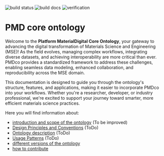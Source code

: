 ![build status](https://github.com/ISE-FIZKarlsruhe/nfdicore/actions/workflows/qc.yml/badge.svg)
![build docs](https://github.com/ISE-FIZKarlsruhe/nfdicore/actions/workflows/update-docs.yml/badge.svg)
![verification](https://github.com/ISE-FIZKarlsruhe/nfdicore/actions/workflows/verification.yml/badge.svg)

# PMD core ontology

Welcome to the **Platform MaterialDigital Core Ontology**, your gateway to advancing the digital transformation of Materials Science and Engineering (MSE)! As the field evolves, managing complex workflows, integrating diverse datasets, and achieving interoperability are more critical than ever. PMDco provides a standardized framework to address these challenges, enabling seamless data modeling, enhanced collaboration, and reproducibility across the MSE domain.

This documentation is designed to guide you through the ontology's structure, features, and applications, making it easier to incorporate PMDco into your workflows. Whether you're a researcher, developer, or industry professional, we're excited to support your journey toward smarter, more efficient materials science practices.

Here you will find information about:

- [introduction and scope of the ontology](intro.md) (To be improved)
- [Design Principles and Conventions](design.md) (ToDo)
- [Ontology description](ontology.md)  (ToDo)
- [Usage Patterns](patterns.md)  (ToDo)
- [different versions of the ontology](versions.md)
- [how to contribute](contributing.md)